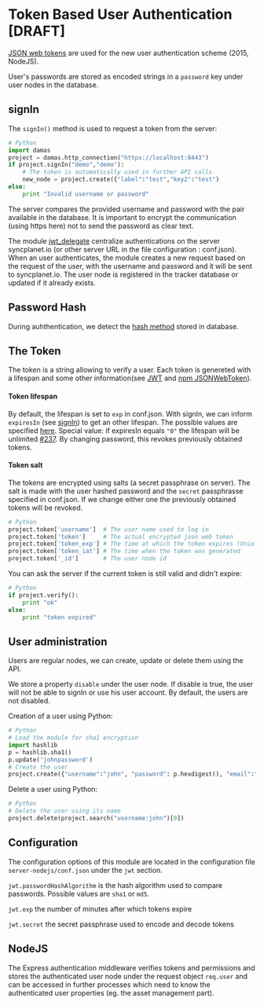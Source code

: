# Token Based User Authentication [DRAFT]

[JSON web tokens](https://en.wikipedia.org/wiki/JSON_Web_Token) are used for the new user authentication scheme (2015, NodeJS).

User's passwords are stored as encoded strings in a `password` key under user nodes in the database.

## signIn
The `signIn()` method is used to request a token from the server:

```python
# Python
import damas
project = damas.http_connection("https://localhost:8443")
if project.signIn("demo","demo"):
    # The token is automatically used in further API calls
    new_node = project.create({"label":"test","key2":"test")
else:
    print "Invalid username or password"
```
The server compares the provided username and password with the pair available in the database. It is important to encrypt the communication (using https here) not to send the password as clear text.

The module [jwt_delegate](https://github.com/remyla/damas-core/wiki/Extensions#jwt_delegate) centralize authentications on the server syncplanet.io (or other server URL in the file configuration : conf.json). When an user authenticates, the module creates a new request based on the request of the user, with the username and password and it will be sent to syncplanet.io. The user node is registered in the tracker database or updated if it already exists. <!--This module works with a server version published in this commit.-->

## Password Hash
During auhthentication, we detect the [hash method](https://github.com/remyla/damas-core/wiki/2-Getting-Started#enable-user-authentication) stored in database. 

## The Token
The token is a string allowing to verify a user. Each token is genereted with a lifespan and some other information(see [JWT](https://jwt.io/introduction/) and [npm JSONWebToken](https://www.npmjs.com/package/jsonwebtoken)).
#### Token lifespan
By default, the lifespan is set to `exp` in conf.json. With signIn, we can inform `expiresIn` (see [signIn](https://github.com/remyla/damas-core/wiki/3-API-reference#signin)) to get an other lifespan. The possible values are specified [here](https://www.npmjs.com/package/ms). Special value: if expiresIn equals `"0"` the lifespan will be unlimited [#237](https://github.com/remyla/damas-core/issues/237). By changing password, this revokes previously obtained tokens.  
#### Token salt
The tokens are encrypted using salts (a secret passphrase on server). The salt is made with the user hashed password and the `secret` passphrasse specified in conf.json. If we change either one the previously obtained tokens will be revoked.


```python
# Python
project.token['username']  # The user name used to log in
project.token['token']     # The actual encrypted json web token
project.token['token_exp'] # The time at which the token expires (Unix timestamp in seconds)
project.token['token_iat'] # The time when the token was generated
project.token['_id']       # The user node id
```

You can ask the server if the current token is still valid and didn't expire:
```python
# Python
if project.verify():
    print "ok"
else:
    print "token expired"
```

## User administration
Users are regular nodes, we can create, update or delete them using the API.

We store a property `disable` under the user node. If disable is true, the user will not be able to signIn or use his user account. By default, the users are not disabled.

Creation of a user using Python:
```python
# Python
# Load the module for sha1 encryption
import hashlib
p = hashlib.sha1()
p.update('johnpassword')
# Create the user
project.create({"username":"john", "password": p.hexdigest(), "email":"john@me.com" })
```

Delete a user using Python:
```python
# Python
# Delete the user using its name
project.delete(project.search("username:john")[0])
```

## Configuration

The configuration options of this module are located in the configuration file `server-nodejs/conf.json` under the `jwt` section.

`jwt.passwordHashAlgorithm` is the hash algorithm used to compare passwords. Possible values are `sha1` or `md5`.

`jwt.exp` the number of minutes after which tokens expire

`jwt.secret` the secret passphrase used to encode and decode tokens

## NodeJS

The Express authentication middleware verifies tokens and permissions and stores the authenticated user node under the request object `req.user` and can be accessed in further processes which need to know the authenticated user properties (eg. the asset management part).

